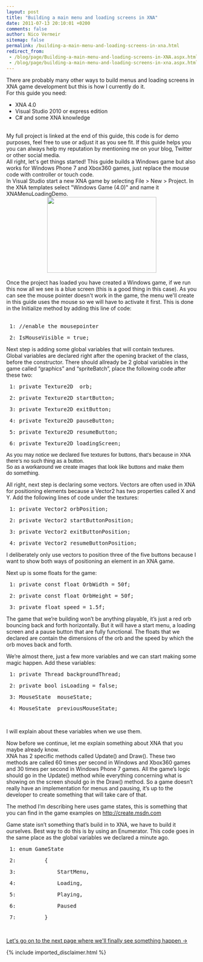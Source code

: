 ```yaml
---
layout: post
title: "Building a main menu and loading screens in XNA"
date: 2011-07-13 20:10:01 +0200
comments: false
author: Nico Vermeir
sitemap: false
permalink: /building-a-main-menu-and-loading-screens-in-xna.html
redirect_from:
 - /blog/page/Building-a-main-menu-and-loading-screens-in-XNA.aspx.html
 - /blog/page/building-a-main-menu-and-loading-screens-in-xna.aspx.html
---
```

<div>There are probably many other ways to build menus and loading screens in XNA game development but this is how I currently do it.</div>
<div>For this guide you need:</div>
<ul>
<li>XNA 4.0</li>
<li>Visual Studio 2010 or express edition</li>
<li>C# and some XNA knowledge</li>
</ul>
<div>&nbsp;</div>
<div>My full project is linked at the end of this guide, this code is for demo purposes, feel free to use or adjust it as you see fit. If this guide helps you you can always help my reputation by mentioning me on your blog, Twitter or other social media.</div>
<div>All right, let's get things started! This guide builds a Windows game but also works for Windows Phone 7 and Xbox360 games, just replace the mouse code with controller or touch code.</div>
<div>In Visual Studio start a new XNA game by selecting File &gt; New &gt; Project. In the XNA templates select "Windows Game (4.0)" and name it XNAMenuLoadingDemo.</div>
<div><a href="http://i55.tinypic.com/29dw87b.jpg" target="_blank"><img style="display: block; float: none; margin-left: auto; margin-right: auto;" src="http://i55.tinypic.com/29dw87b.jpg" alt="" width="289" height="200" /></a></div>
<div><br />Once the project has loaded you have created a Windows game, if we run this now all we see is a blue screen (this is a good thing in this case). As you can see the mouse pointer doesn't work in the game, the menu we'll create in this guide uses the mouse so we will have to activate it first. This is done in the Initialize method by adding this line of code:</div>
<div>&nbsp;</div>
<div class="csharpcode">
<pre class="alt"><span class="lnum"> 1: </span><span class="rem">//enable the mousepointer</span></pre>
<pre><span class="lnum"> 2: </span>IsMouseVisible = <span class="kwrd">true</span>;</pre>
</div>
<p>Next step is adding some global variables that will contain textures. <br />Global variables are declared right after the opening bracket of the class, before the constructor. There should allready be 2 global variables in the game called &ldquo;graphics&rdquo; and &ldquo;spriteBatch&rdquo;, place the following code after these two:</p>
<div class="csharpcode">
<pre class="alt"><span class="lnum"> 1: </span><span class="kwrd">private Texture2D</span>  orb;</pre>
<pre><span class="lnum"> 2: </span><span class="kwrd">private Texture2D</span> startButton;</pre>
<pre class="alt"><span class="lnum"> 3: </span><span class="kwrd">private Texture2D</span> exitButton;</pre>
<pre><span class="lnum"> 4: </span><span class="kwrd">private Texture2D</span> pauseButton;</pre>
<pre class="alt"><span class="lnum"> 5: </span><span class="kwrd">private Texture2D</span> resumeButton;</pre>
<pre><span class="lnum"> 6: </span><span class="kwrd">private Texture2D</span> loadingScreen;</pre>
</div>
<p><span style="font-family: Arial;">As you may notice we declared five textures for buttons, that&rsquo;s because in XNA there&rsquo;s no such thing as a button. <br />So as a workaround we create images that look like buttons and make them <br />do something.</span></p>
<p>All right, next step is declaring some vectors. Vectors are often used in XNA for positioning elements because a Vector2 has two properties called X and Y. Add the following lines of code under the textures:</p>
<div class="csharpcode">
<pre class="alt"><span class="lnum"> 1: </span><span class="kwrd">private Vector2</span> orbPosition;</pre>
<pre><span class="lnum"> 2: </span><span class="kwrd">private Vector2</span> startButtonPosition;</pre>
<pre class="alt"><span class="lnum"> 3: </span><span class="kwrd">private Vector2</span> exitButtonPosition;</pre>
<pre><span class="lnum"> 4: </span><span class="kwrd">private Vector2</span> resumeButtonPosition;</pre>
</div>
<p>I deliberately only use vectors to position three of the five buttons because I want to show both ways of positioning an element in an XNA game.</p>
<p>Next up is some floats for the game:</p>
<div class="csharpcode">
<pre class="alt"><span class="lnum"> 1: </span><span class="kwrd">private</span> <span class="kwrd">const</span> <span class="kwrd">float</span> OrbWidth = 50f;</pre>
<pre><span class="lnum"> 2: </span><span class="kwrd">private</span> <span class="kwrd">const</span> <span class="kwrd">float</span> OrbHeight = 50f;</pre>
<pre class="alt"><span class="lnum"> 3: </span><span class="kwrd">private</span> <span class="kwrd">float</span> speed = 1.5f;</pre>
</div>
<p>The game that we&rsquo;re building won&rsquo;t be anything playable, it&rsquo;s just a red orb bouncing back and forth horizontally. But it will have a start menu, a loading screen and a pause button that are fully functional. The floats that we declared are contain the dimensions of the orb and the speed by which the orb moves back and forth.</p>
<p>We&rsquo;re almost there, just a few more variables and we can start making some magic happen. Add these variables:</p>
<div class="csharpcode">
<pre class="alt"><span class="lnum"> 1: </span><span class="kwrd">private Thread</span> backgroundThread;</pre>
<pre><span class="lnum"> 2: </span><span class="kwrd">private</span> <span class="kwrd">bool</span> isLoading = <span class="kwrd">false</span>;</pre>
<pre class="alt"><span class="lnum"> 3: </span><span class="kwrd">MouseState</span>  mouseState;</pre>
<pre><span class="lnum"> 4: </span><span class="kwrd">MouseState</span>  previousMouseState;</pre>
<pre>&nbsp;</pre>
</div>
<p>I will explain about these variables when we use them.</p>
<p>Now before we continue, let me explain something about XNA that you maybe already know. <br />XNA has 2 specific methods called Update() and Draw(). These two methods are called 60 times per second in Windows and Xbox360 games and 30 times per second in Windows Phone 7 games. All the game&rsquo;s logic should go in the Update() method while everything concerning what is showing on the screen should go in the Draw() method. So a game doesn&rsquo;t really have an implementation for menus and pausing, it&rsquo;s up to the developer to create something that will take care of that.</p>
<p>The method I&rsquo;m describing here uses game states, this is something that you can find in the game examples on <a href="http://create.msdn.com">http://create.msdn.com</a>&nbsp;&nbsp;</p>
<p>Game state isn&rsquo;t something that&rsquo;s build in to XNA, we have to build it ourselves. Best way to do this is by using an Enumerator. This code goes in the same place as the global variables we declared a minute ago.</p>
<div class="csharpcode">
<pre class="alt"><span class="lnum"> 1: </span><span class="kwrd">enum</span> GameState</pre>
<pre><span class="lnum"> 2: </span>        {</pre>
<pre class="alt"><span class="lnum"> 3: </span>            StartMenu,</pre>
<pre><span class="lnum"> 4: </span>            Loading,</pre>
<pre class="alt"><span class="lnum"> 5: </span>            Playing,</pre>
<pre><span class="lnum"> 6: </span>            Paused</pre>
<pre class="alt"><span class="lnum"> 7: </span>        }</pre>
</div>
<div class="csharpcode">&nbsp;</div>
<p><a href="http://www.spikie.be/blog/page/Building-a-main-menu-and-loading-screens-in-XNA-Page-2.aspx" target="_top">Let's go on to the next page where we'll finally see something happen -&gt;</a></p>
{% include imported_disclaimer.html %}
